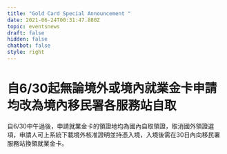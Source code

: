 ```yaml
---
title: "Gold Card Special Announcement "
date: 2021-06-24T00:31:47.880Z
topic: eventsnews
draft: false
hidden: false
chatbot: false
style: right
---
```

# 自6/30起無論境外或境內就業金卡申請均改為境內移民署各服務站自取

自6/30中午過後，申請就業金卡的領證地均為國內自取領證，取消國外領證選項，申請人可上系統下載境外核准證明並持憑入境，入境後需在30日內向移民署服務站換領就業金卡。
